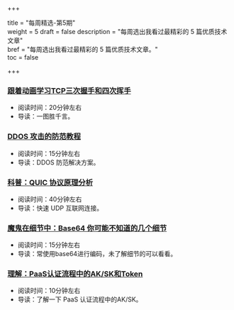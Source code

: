 +++

title = "每周精选-第5期"  
weight = 5
draft = false
description = "每周选出我看过最精彩的 5 篇优质技术文章"  
bref = "每周选出我看过最精彩的 5 篇优质技术文章。"  
toc = false

+++

### <font color=#3998e2>[跟着动画学习TCP三次握手和四次挥手](https://mp.weixin.qq.com/s/pSrKbVryn71kDVIXUtpXMA)</font>
- 阅读时间：20分钟左右
- 导读：一图胜千言。

### <font color=#3998e2>[DDOS 攻击的防范教程](http://www.ruanyifeng.com/blog/2018/06/ddos.html)</font>
- 阅读时间：15分钟左右
- 导读：DDOS 防范解决方案。

### <font color=#3998e2>[科普：QUIC 协议原理分析](https://cloud.tencent.com/developer/article/1017235)</font>
- 阅读时间：40分钟左右
- 导读：快速 UDP 互联网连接。

### <font color=#3998e2>[魔鬼在细节中：Base64 你可能不知道的几个细节](https://liudanking.com/sitelog/%E9%AD%94%E9%AC%BC%E5%9C%A8%E7%BB%86%E8%8A%82%E4%B8%AD%EF%BC%9Abase64-%E4%BD%A0%E5%8F%AF%E8%83%BD%E4%B8%8D%E7%9F%A5%E9%81%93%E7%9A%84%E5%87%A0%E4%B8%AA%E7%BB%86%E8%8A%82/?hmsr=toutiao.io&utm_medium=toutiao.io&utm_source=toutiao.io)</font>
- 阅读时间：15分钟左右
- 导读：常使用base64进行编码，未了解细节的可以看看。

### <font color=#3998e2>[理解：PaaS认证流程中的AK/SK和Token](https://bbs.huaweicloud.com/blogs/079b918999c111e7b8317ca23e93a891)</font>
- 阅读时间：10分钟左右
- 导读：了解一下 PaaS 认证流程中的AK/SK。